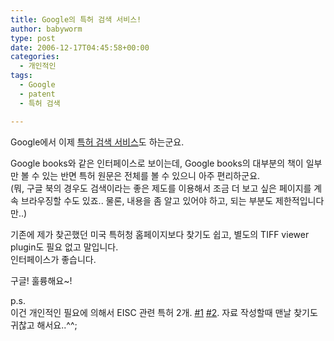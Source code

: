 ```yaml
---
title: Google의 특허 검색 서비스!
author: babyworm
type: post
date: 2006-12-17T04:45:58+00:00
categories:
  - 개인적인
tags:
  - Google
  - patent
  - 특허 검색

---
```

Google에서 이제 <A href="http://www.google.com/patents" target=_blank>특허 검색 서비스</A>도 하는군요. 

Google books와 같은 인터페이스로 보이는데, Google books의 대부분의 책이 일부만 볼 수 있는 반면 특허 원문은 전체를 볼 수 있으니 아주 편리하군요.  
(뭐, 구글 북의 경우도 검색이라는 좋은 제도를 이용해서 조금 더 보고 싶은 페이지를 계속 브라우징할 수도 있죠.. 물론, 내용을 좀 알고 있어야 하고, 되는 부분도 제한적입니다만..)

기존에 제가 찾곤했던 미국 특허청 홈페이지보다 찾기도 쉽고, 별도의 TIFF viewer plugin도 필요 없고 말입니다.  
인터페이스가 좋습니다. 

구글! 훌륭해요~!

p.s.  
이건 개인적인 필요에 의해서 EISC 관련 특허 2개. <A href="http://www.google.com/patents?vid=USPAT6499099&id=PQ0LAAAAEBAJ&pg=RA1-PA1&dq=Kyung+Youn+Cho#PPA1-IA1,M1" target=_blank>#1</A> <A href="http://www.google.com/patents?vid=USPAT6631459&id=OW8OAAAAEBAJ&printsec=abstract&zoom=4&dq=Apparatus+instruction+folding#PPA4-IA1,M1" target=_blank>#2</A>. 자료 작성할때 맨날 찾기도 귀찮고 해서요..^^;